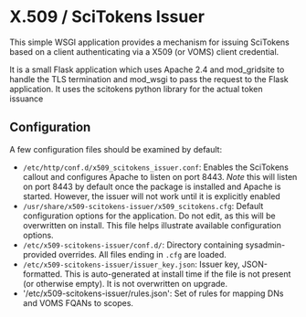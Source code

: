 
X.509 / SciTokens Issuer
========================

This simple WSGI application provides a mechanism for issuing SciTokens based on a client
authenticating via a X509 (or VOMS) client credential.

It is a small Flask application which uses Apache 2.4 and mod\_gridsite to handle the TLS
termination and mod\_wsgi to pass the request to the Flask application.  It uses the
scitokens python library for the actual token issuance

Configuration
-------------

A few configuration files should be examined by default:

- `/etc/http/conf.d/x509_scitokens_issuer.conf`: Enables the SciTokens callout and configures Apache to
  listen on port 8443.  *Note* this will listen on port 8443 by default once the package is installed
  and Apache is started.  However, the issuer will not work until it is explicitly enabled
- `/usr/share/x509-scitokens-issuer/x509_scitokens.cfg`: Default configuration options for the application.  Do
  not edit, as this will be overwritten on install.  This file helps illustrate available configuration
  options.
- `/etc/x509-scitokens-issuer/conf.d/`: Directory containing sysadmin-provided overrides.  All files ending in `.cfg`
  are loaded.
- `/etc/x509-scitokens-issuer/issuer_key.json`: Issuer key, JSON-formatted.  This is auto-generated at install time
  if the file is not present (or otherwise empty).  It is not overwritten on upgrade.
- '/etc/x509-scitokens-issuer/rules.json': Set of rules for mapping DNs and VOMS FQANs to scopes.
